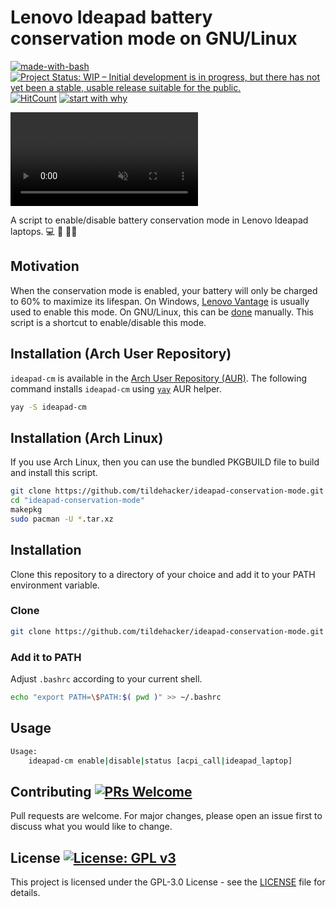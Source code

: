 # Lenovo Ideapad battery conservation mode on GNU/Linux
[![made-with-bash](https://img.shields.io/badge/Made%20with-Bash-1f425f.svg)](https://www.gnu.org/software/bash/)
[![Project Status: WIP – Initial development is in progress, but there has not yet been a stable, usable release suitable for the public.](https://www.repostatus.org/badges/latest/wip.svg)](https://www.repostatus.org/#wip)
[![HitCount](https://hits.dwyl.com/tildehacker/ideapad-conservation-mode.svg)](https://hits.dwyl.com/tildehacker/ideapad-conservation-mode)
[![start with why](https://img.shields.io/badge/start%20with-why%3F-brightgreen.svg)](https://tildehacker.com/lenovo-ideapad-battery-conservation-mode-gnu-linux)

<video autoplay loop muted playsinline>
	<source src="ideapad-cm-screencast.webm" type="video/webm">
	<source src="ideapad-cm-screencast.mp4" type="video/mp4">
</video>

A script to enable/disable battery conservation mode in Lenovo Ideapad laptops. :computer: :battery: :guardsman:

## Motivation

When the conservation mode is enabled, your battery will only be charged to 60%
to maximize its lifespan. On Windows, [Lenovo
Vantage](https://techtoday.lenovo.com/us/en/software/vantage) is usually used to
enable this mode. On GNU/Linux, this can be
[done](https://tildehacker.com/lenovo-ideapad-battery-conservation-mode-gnu-linux)
manually. This script is a shortcut to enable/disable this mode.

## Installation (Arch User Repository)

`ideapad-cm` is available in the [Arch User Repository
(AUR)](https://aur.archlinux.org/packages/ideapad-cm). The following command
installs `ideapad-cm` using [`yay`](https://github.com/Jguer/yay) AUR helper.

```bash
yay -S ideapad-cm
```

## Installation (Arch Linux)

If you use Arch Linux, then you can use the bundled PKGBUILD file to build and
install this script.

```bash
git clone https://github.com/tildehacker/ideapad-conservation-mode.git
cd "ideapad-conservation-mode"
makepkg
sudo pacman -U *.tar.xz
```

## Installation
Clone this repository to a directory of your choice and add it to your PATH environment variable.

### Clone
```bash
git clone https://github.com/tildehacker/ideapad-conservation-mode.git
```

### Add it to PATH
Adjust `.bashrc` according to your current shell.
```bash
echo "export PATH=\$PATH:$( pwd )" >> ~/.bashrc
```

## Usage
```bash
Usage:
	ideapad-cm enable|disable|status [acpi_call|ideapad_laptop]
```

## Contributing [![PRs Welcome](https://img.shields.io/badge/PRs-welcome-brightgreen.svg)](https://makeapullrequest.com)
Pull requests are welcome. For major changes, please open an issue first to discuss what you would like to change.

## License [![License: GPL v3](https://img.shields.io/badge/License-GPLv3-blue.svg)](https://www.gnu.org/licenses/gpl-3.0)
This project is licensed under the GPL-3.0 License - see the [LICENSE](LICENSE)
file for details.
